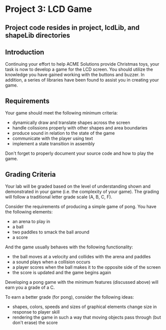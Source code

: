 # Project 3: LCD Game
## Project code resides in project, lcdLib, and shapeLib directories

## Introduction
Continuing your effort to help ACME Solutions provide Christmas toys, your task is now to develop a game for the LCD screen.  You should utilize the knowledge you have gained working with the buttons and buzzer.  In addition, a series of libraries have been found to assist you in creating your game.

## Requirements
Your game should meet the following minimum criteria:

- dynamically draw and translate shapes across the screen
- handle colissions properly with other shapes and area boundaries
- produce sound in relation to the state of the game
- communicate with the player using text
- implement a state transition in assembly

Don't forget to properly document your source code and how to play the game.

## Grading Criteria
Your lab will be graded based on the level of understanding shown and demonstrated in your game (i.e. the complexity of your game).  The grading will follow a traditional letter grade scale (A, B, C, F).

Consider the requirements of producing a simple game of pong.  You have the following elements:

- an arena to play in
- a ball
- two paddles to smack the ball around
- a score 

And the game usually behaves with the following functionality:

- the ball moves at a velocity and collides with the arena and paddles
- a sound plays when a collision occurs
- a player scores when the ball makes it to the opposite side of the screen
- the score is updated and the game begins again

Developing a pong game with the minimum features (discussed above) will earn you a grade of a C.  

To earn a better grade (for pong), consider the following ideas:

- shapes, colors, speeds and sizes of graphical elements change size in response to player skill
- rendering the game in such a way that moving objects pass through (but don't erase) the score
